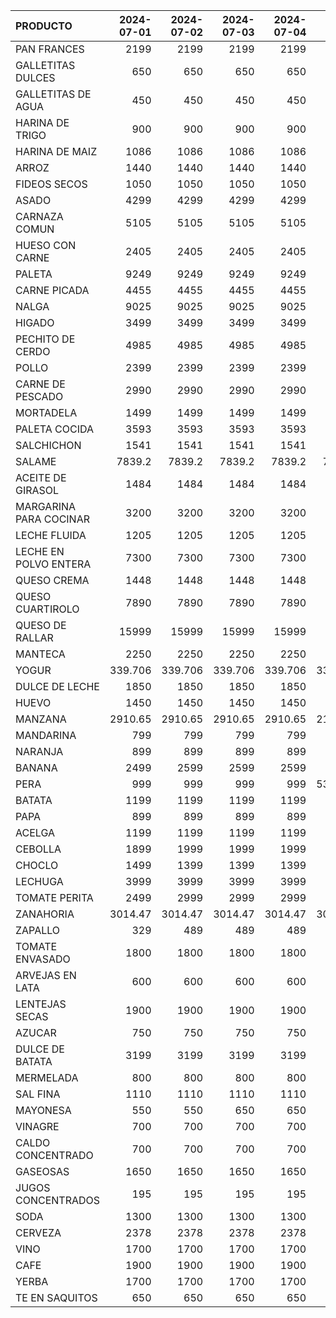 | PRODUCTO               |   2024-07-01 |   2024-07-02 |   2024-07-03 |   2024-07-04 |   2024-07-05 |   2024-07-06 |   2024-07-07 |   2024-07-08 |   2024-07-09 |   2024-07-10 |   2024-07-11 |   2024-07-12 |   2024-07-13 |   2024-07-14 |   2024-07-15 |   2024-07-16 |   2024-07-17 |   2024-07-18 |   2024-07-19 |   2024-07-20 |   2024-07-21 |   2024-07-22 |   2024-07-23 |   2024-07-24 |   2024-07-25 |   2024-07-26 |   2024-07-27 |   2024-07-28 |   2024-07-29 |
|:-----------------------|-------------:|-------------:|-------------:|-------------:|-------------:|-------------:|-------------:|-------------:|-------------:|-------------:|-------------:|-------------:|-------------:|-------------:|-------------:|-------------:|-------------:|-------------:|-------------:|-------------:|-------------:|-------------:|-------------:|-------------:|-------------:|-------------:|-------------:|-------------:|-------------:|
| PAN FRANCES            |     2199     |     2199     |     2199     |     2199     |     2199     |     2199     |     2199     |     2199     |     2199     |     2199     |     2199     |     2199     |     2199     |     2199     |     2199     |     2199     |     2199     |     2199     |     2199     |     2199     |     2199     |     2199     |     2199     |     2199     |     2199     |     2199     |     2199     |     2199     |     2199     |
| GALLETITAS DULCES      |      650     |      650     |      650     |      650     |      650     |      650     |      650     |      650     |      650     |      650     |      650     |      650     |      650     |      650     |      650     |      650     |      650     |      650     |      650     |      650     |      650     |      650     |      650     |      650     |      650     |      650     |      650     |      650     |      650     |
| GALLETITAS DE AGUA     |      450     |      450     |      450     |      450     |      450     |      450     |      450     |      450     |      450     |      450     |      450     |      450     |      450     |      450     |      450     |      450     |      450     |      450     |      450     |      450     |      450     |      450     |      450     |      450     |      450     |      450     |      450     |      450     |      450     |
| HARINA DE TRIGO        |      900     |      900     |      900     |      900     |      900     |      900     |      900     |      900     |      900     |      900     |      900     |      900     |      900     |      900     |      900     |      900     |      900     |      900     |      900     |      900     |      900     |      900     |      900     |      900     |      900     |      900     |      900     |      900     |      900     |
| HARINA DE MAIZ         |     1086     |     1086     |     1086     |     1086     |     1086     |     1086     |     1086     |     1086     |     1086     |     1086     |     1086     |     1086     |     1086     |     1086     |     1086     |     1086     |     1086     |     1086     |     1086     |     1086     |     1086     |     1086     |     1086     |     1086     |     1086     |     1086     |     1086     |     1086     |     1086     |
| ARROZ                  |     1440     |     1440     |     1440     |     1440     |     1440     |     1440     |     1440     |     1440     |     1440     |     1440     |     1440     |     1440     |     1440     |     1440     |     1440     |     1440     |     1932.63  |     1932.63  |     1932.63  |     1932.63  |     1932.63  |     1932.63  |     1932.63  |     1932.63  |     1932.63  |     1932.63  |     1932.63  |     1932.63  |     1932.63  |
| FIDEOS SECOS           |     1050     |     1050     |     1050     |     1050     |     1050     |     1050     |     1050     |     1050     |     1050     |     1050     |     1050     |     1050     |     1050     |     1050     |     1050     |     1050     |     1050     |     1050     |     1050     |     1050     |     1050     |     1050     |     1050     |     1050     |     1050     |     1050     |     1050     |     1050     |     1050     |
| ASADO                  |     4299     |     4299     |     4299     |     4299     |     4299     |     4299     |     4299     |     4299     |     4299     |     4299     |     4299     |     4299     |     4299     |     4299     |     4299     |     4299     |     4945     |     4945     |     4945     |     4945     |     4945     |     4945     |     4945     |     4945     |     4945     |     4945     |     4945     |     4945     |     4945     |
| CARNAZA COMUN          |     5105     |     5105     |     5105     |     5105     |     5105     |     5105     |     5105     |     5105     |     5105     |     5105     |     5105     |     5105     |     5105     |     5105     |     5105     |     5105     |     5615     |     5615     |     5615     |     5615     |     5615     |     5615     |     5615     |     5615     |     5615     |     5615     |     5615     |     5615     |     5615     |
| HUESO CON CARNE        |     2405     |     2405     |     2405     |     2405     |     2405     |     2405     |     2405     |     2405     |     2405     |     2405     |     2405     |     2405     |     2405     |     2405     |     2405     |     2405     |     2649     |     2649     |     2649     |     2649     |     2649     |     2649     |     2649     |     2649     |     2649     |     2649     |     2649     |     2649     |     2649     |
| PALETA                 |     9249     |     9249     |     9249     |     9249     |     9249     |     9249     |     9249     |     9249     |     9249     |     9249     |     9249     |     9249     |     9249     |     9249     |     9249     |     9249     |     9249     |     9249     |     9249     |     9249     |     9249     |     9249     |     9249     |     9249     |     9249     |     6999     |     6999     |     6999     |     6999     |
| CARNE PICADA           |     4455     |     4455     |     4455     |     4455     |     4455     |     4455     |     4455     |     4455     |     4455     |     4455     |     4455     |     4455     |     4455     |     4455     |     4455     |     4455     |     4499     |     4499     |     4499     |     4499     |     4499     |     4499     |     4499     |     4499     |     4499     |     4499     |     4499     |     4499     |     4499     |
| NALGA                  |     9025     |     9025     |     9025     |     9025     |     9025     |     9025     |     9025     |     9025     |     9025     |     9025     |     9025     |     9025     |     9025     |     9025     |     9025     |     9025     |     9025     |     9025     |     9025     |     9025     |     9025     |     9025     |     9025     |     9025     |     9025     |     6999     |     6999     |     6999     |     9025     |
| HIGADO                 |     3499     |     3499     |     3499     |     3499     |     3499     |     3499     |     3499     |     3499     |     3499     |     3499     |     3499     |     3499     |     3499     |     3499     |     3499     |     3499     |     3499     |     3499     |     3499     |     3499     |     3499     |     3499     |     3499     |     3499     |     3499     |     3499     |     3499     |     3499     |     3499     |
| PECHITO DE CERDO       |     4985     |     4985     |     4985     |     4985     |     4199     |     4199     |     4199     |     4985     |     4985     |     4985     |     4985     |     4199     |     4199     |     4199     |     5185     |     5185     |     5185     |     5185     |     4399     |     4399     |     4399     |     4399     |     4399     |     4399     |     4399     |     5185     |     5185     |     5185     |     5185     |
| POLLO                  |     2399     |     2399     |     2399     |     2399     |     2399     |     2399     |     2399     |     2399     |     2399     |     2399     |     2399     |     2399     |     2399     |     2399     |     2399     |     2469     |     2469     |     2469     |     2469     |     2469     |     2469     |     2469     |     2469     |     2469     |     2469     |     2469     |     2469     |     2469     |     2469     |
| CARNE DE PESCADO       |     2990     |     2990     |     2990     |     2990     |     2990     |     2990     |     2990     |     2990     |     2990     |     2990     |     2990     |     2990     |     2990     |     2990     |     2990     |     2990     |     2990     |     2890     |     2890     |     2890     |     2890     |     2890     |     2890     |     2890     |     2890     |     2890     |     2890     |     2890     |     2890     |
| MORTADELA              |     1499     |     1499     |     1499     |     1499     |     1499     |     1499     |     1499     |     1499     |     1499     |     1499     |     1499     |     1499     |     1499     |     1499     |     1499     |     1574     |     1574     |     1574     |     1574     |     1574     |     1574     |     1574     |     1574     |     1574     |     1574     |     1574     |     1574     |     1574     |     1574     |
| PALETA COCIDA          |     3593     |     3593     |     3593     |     3593     |     3593     |     3593     |     3593     |     3593     |     3593     |     3593     |     3593     |     3593     |     3593     |     3593     |     3593     |     3737     |     3737     |     3737     |     3737     |     3737     |     3737     |     3737     |     3737     |     3737     |     3737     |     3737     |     3737     |     3737     |     3737     |
| SALCHICHON             |     1541     |     1541     |     1541     |     1541     |     1541     |     1541     |     1541     |     1541     |     1541     |     1541     |     1541     |     1541     |     1541     |     1541     |     1541     |     1541     |     1541     |     1541     |     1541     |     1541     |     1541     |     1541     |     1670     |     1670     |     1670     |     1670     |     1670     |     1670     |     1670     |
| SALAME                 |     7839.2   |     7839.2   |     7839.2   |     7839.2   |     7839.2   |     7839.2   |     7839.2   |     7839.2   |     7839.2   |     7839.2   |     7839.2   |     7839.2   |     7839.2   |     7839.2   |     7839.2   |     7839.2   |     7839.2   |     7839.2   |     7839.2   |     7839.2   |     7839.2   |     7839.2   |     7999.2   |     7999.2   |     7999.2   |     7999.2   |     7999.2   |     7999.2   |     7999.2   |
| ACEITE DE GIRASOL      |     1484     |     1484     |     1484     |     1484     |     1484     |     1484     |     1484     |     1484     |     1484     |     1484     |     1484     |     1484     |     1484     |     1484     |     1484     |     1484     |     1484     |     1484     |     1484     |     1484     |     1484     |     1484     |     1484     |     1484     |     1484     |     1484     |     1484     |     1484     |     1484     |
| MARGARINA PARA COCINAR |     3200     |     3200     |     3200     |     3200     |     3200     |     3200     |     3200     |     3200     |     3200     |     3200     |     3200     |     3200     |     3200     |     3200     |     3200     |     3200     |     3200     |     3200     |     3200     |     3200     |     3200     |     3200     |     3200     |     3200     |     3200     |     3200     |     3200     |     3200     |     3200     |
| LECHE FLUIDA           |     1205     |     1205     |     1205     |     1205     |     1205     |     1205     |     1205     |     1205     |     1205     |     1205     |     1205     |     1205     |     1205     |     1205     |     1205     |     1205     |     1205     |     1205     |     1205     |     1205     |     1205     |     1205     |     1205     |     1205     |     1205     |     1205     |     1205     |     1205     |     1205     |
| LECHE EN POLVO ENTERA  |     7300     |     7300     |     7300     |     7300     |     7300     |     7300     |     7300     |     7300     |     7300     |     7300     |     7300     |     7300     |     7300     |     7300     |     7300     |     7300     |     7300     |     7300     |     7300     |     7300     |     7300     |     7300     |     7300     |     7300     |     7300     |     7300     |     7300     |     7300     |     7300     |
| QUESO CREMA            |     1448     |     1448     |     1448     |     1448     |     1448     |     1448     |     1448     |     1448     |     1448     |     1448     |     1784     |     1784     |     1784     |     1784     |     1784     |     1784     |     1784     |     1784     |     1784     |     1784     |     1784     |     1784     |     1784     |     1784     |     1784     |     1784     |     1784     |     1784     |     1784     |
| QUESO CUARTIROLO       |     7890     |     7890     |     7890     |     7890     |     7890     |     7890     |     7890     |     7890     |     7890     |     7890     |     7890     |     7890     |     7890     |     7890     |     7890     |     7890     |     7890     |     7890     |     7890     |     7890     |     7890     |     7890     |     7890     |     7890     |     7890     |     7890     |     7890     |     7890     |     7890     |
| QUESO DE RALLAR        |    15999     |    15999     |    15999     |    15999     |    15999     |    15999     |    15999     |    15999     |    15999     |    15999     |    15999     |    15999     |    15999     |    15999     |    15999     |    15999     |    15999     |    15999     |    15999     |    15999     |    15999     |    15999     |    15999     |    15999     |    15999     |    15999     |    15999     |    15999     |    15999     |
| MANTECA                |     2250     |     2250     |     2250     |     2250     |     2250     |     2250     |     2250     |     2250     |     2250     |     2250     |     2250     |     2250     |     2250     |     2250     |     2250     |     2250     |     2250     |     2250     |     2250     |     2250     |     2250     |     2250     |     2250     |     2250     |     2250     |     2250     |     2250     |     2250     |     2250     |
| YOGUR                  |      339.706 |      339.706 |      339.706 |      339.706 |      339.706 |      339.706 |      339.706 |      339.706 |      339.706 |      339.706 |      385     |      385     |      385     |      385     |      385     |      385     |      385     |      385     |      385     |      385     |      385     |      385     |      385     |      610.338 |      610.338 |      610.338 |      610.338 |      610.338 |      610.338 |
| DULCE DE LECHE         |     1850     |     1850     |     1850     |     1850     |     1850     |     1850     |     1850     |     1850     |     1850     |     1850     |     1850     |     1850     |     1850     |     1850     |     1850     |     1850     |     1850     |     1850     |     1850     |     1850     |     1850     |     1850     |     1850     |     1850     |     1850     |     1950     |     1950     |     1950     |     1950     |
| HUEVO                  |     1450     |     1450     |     1450     |     1450     |     1450     |     1450     |     1450     |     1450     |     1450     |     1450     |     1450     |     1450     |     1450     |     1450     |     1450     |     1450     |     1450     |     1450     |     1450     |     1450     |     1450     |     1450     |     1450     |     1450     |     1450     |     1450     |     1450     |     1450     |     1450     |
| MANZANA                |     2910.65  |     2910.65  |     2910.65  |     2910.65  |     2151.02  |     2151.02  |     2151.02  |     2910.65  |     2910.65  |     2910.65  |     2910.65  |     2910.65  |     2910.65  |     2910.65  |     2910.65  |     2910.65  |     2910.65  |     2910.65  |     2910.65  |     2910.65  |     2910.65  |     2910.65  |     2910.65  |     2910.65  |     2910.65  |     2910.65  |     2910.65  |     2910.65  |     2910.65  |
| MANDARINA              |      799     |      799     |      799     |      799     |      799     |      799     |      799     |      799     |      799     |      799     |      799     |      799     |      799     |      799     |      799     |      799     |      799     |      799     |      799     |      799     |      799     |     1199     |     1199     |     1199     |     1199     |      799     |      799     |      799     |      799     |
| NARANJA                |      899     |      899     |      899     |      899     |      899     |      899     |      899     |      899     |      899     |      899     |      899     |      899     |      899     |      899     |      899     |      899     |      899     |      899     |      899     |      899     |      899     |      899     |      899     |      899     |      899     |      899     |      899     |      899     |      899     |
| BANANA                 |     2499     |     2599     |     2599     |     2599     |     2599     |     2599     |     2599     |     2599     |     2599     |     2599     |     1999     |     1999     |     1999     |     2599     |     2299     |     2299     |     2299     |     2299     |     1999     |     1999     |     1999     |     1999     |     1999     |     1999     |     1999     |     1999     |     1999     |     1999     |     1999     |
| PERA                   |      999     |      999     |      999     |      999     |      532.489 |      532.489 |      532.489 |      532.489 |      532.489 |      532.489 |      532.489 |      532.489 |      532.489 |      532.489 |      532.489 |      532.489 |      532.489 |      532.489 |      532.489 |      532.489 |      532.489 |      532.489 |      532.489 |      532.489 |      532.489 |      532.489 |      532.489 |      532.489 |      532.489 |
| BATATA                 |     1199     |     1199     |     1199     |     1199     |     1199     |      999     |      999     |     1299     |     1399     |     1399     |     1399     |     1399     |     1499     |     1499     |     1499     |     1499     |     1499     |     1599     |     1599     |     1599     |     1599     |     1599     |     1599     |     1699     |     1699     |     1699     |     1699     |     1899     |     1899     |
| PAPA                   |      899     |      899     |      899     |      899     |      949     |      949     |      949     |      949     |      999     |      999     |      999     |      999     |      999     |      999     |      999     |      999     |      999     |      999     |     1299     |     1299     |     1299     |     1299     |     1299     |     1499     |     1499     |     1499     |     1399     |     1399     |     1399     |
| ACELGA                 |     1199     |     1199     |     1199     |     1199     |     1199     |     1199     |     1199     |     1199     |     1199     |     1199     |     1199     |      888.033 |      888.033 |      888.033 |     1199     |     1199     |     1199     |     1199     |      888.033 |      888.033 |      888.033 |      888.033 |      888.033 |      888.033 |      888.033 |      888.033 |      888.033 |      888.033 |      888.033 |
| CEBOLLA                |     1899     |     1999     |     1999     |     1999     |     1999     |     2199     |     2199     |     2199     |     2199     |     2199     |     2199     |     2199     |     2199     |     2199     |     2199     |     2199     |     2199     |     2199     |     2199     |     2199     |     2199     |     2199     |     2199     |     2199     |     2199     |     2199     |     2061.52  |     2061.52  |     2061.52  |
| CHOCLO                 |     1499     |     1399     |     1399     |     1399     |     1399     |     1599     |     1599     |     1599     |     2499     |     2499     |     2149     |     2149     |     2299     |     2299     |     2299     |     2299     |     2599     |     2599     |     2599     |     2599     |     2599     |     2599     |     2799     |     2799     |     2999     |     2999     |     2499     |     2499     |     2499     |
| LECHUGA                |     3999     |     3999     |     3999     |     3999     |     3499     |     3499     |     3499     |     3499     |     3499     |     3499     |     3299     |     3999     |     3999     |     3999     |     2999     |     2999     |     2999     |     2999     |     3299     |     3299     |     3299     |     3299     |     3299     |     3299     |     3299     |     3299     |     3299     |     3299     |     2999     |
| TOMATE PERITA          |     2499     |     2999     |     2999     |     2999     |     3599     |     4499     |     4499     |     4499     |     5499     |     5499     |     4999     |     4999     |     4599     |     4599     |     4599     |     4599     |     4599     |     4599     |     4599     |     4499     |     4499     |     4499     |     4999     |     4999     |     4999     |     5999     |     6599     |     6599     |     6599     |
| ZANAHORIA              |     3014.47  |     3014.47  |     3014.47  |     3014.47  |     3014.47  |     3014.47  |     3014.47  |     3014.47  |     3229.95  |     3229.95  |     3229.95  |     3660.89  |     3660.89  |     3660.89  |     3660.89  |     3660.89  |     3660.89  |     3660.89  |     3660.89  |     3660.89  |     3660.89  |     3660.89  |     3660.89  |     3660.89  |     3660.89  |     3660.89  |     3445.42  |     3445.42  |     3445.42  |
| ZAPALLO                |      329     |      489     |      489     |      489     |      449     |      449     |      449     |      449     |      449     |      449     |      449     |      349     |      349     |      349     |      349     |      349     |      349     |      349     |      449     |      449     |      449     |      449     |      449     |      449     |      449     |      449     |      449     |      449     |      449     |
| TOMATE ENVASADO        |     1800     |     1800     |     1800     |     1800     |     1800     |     1800     |     1800     |     1800     |     1800     |     1800     |     1800     |     1800     |     1800     |     1800     |     1800     |     1800     |     1800     |     1800     |     1800     |     1800     |     1800     |     1800     |     1800     |     1800     |     1800     |     1800     |     1800     |     1800     |     1800     |
| ARVEJAS EN LATA        |      600     |      600     |      600     |      600     |      600     |      600     |      600     |      600     |      600     |      600     |      600     |      600     |      600     |      600     |      600     |      600     |      600     |      600     |      600     |      600     |      600     |      600     |      600     |      600     |      600     |      600     |      600     |      600     |      600     |
| LENTEJAS SECAS         |     1900     |     1900     |     1900     |     1900     |     1900     |     1900     |     1900     |     1900     |     1900     |     1900     |     1900     |     1900     |     1900     |     1900     |     1900     |     1900     |     1900     |     1900     |     1900     |     1900     |     1900     |     1900     |     1900     |     1900     |     1900     |     1900     |     1900     |     1900     |     1900     |
| AZUCAR                 |      750     |      750     |      750     |      750     |      750     |      750     |      750     |      750     |      750     |      750     |      750     |      750     |      750     |      750     |      750     |      750     |      750     |      750     |      750     |      750     |      750     |      750     |      750     |      750     |      750     |      750     |      750     |      750     |      750     |
| DULCE DE BATATA        |     3199     |     3199     |     3199     |     3199     |     3199     |     3199     |     3199     |     3199     |     3199     |     3199     |     3199     |     3199     |     3199     |     3199     |     3199     |     3199     |     3199     |     3199     |     3199     |     3199     |     3199     |     3199     |     3199     |     3199     |     3199     |     3199     |     3199     |     3199     |     3199     |
| MERMELADA              |      800     |      800     |      800     |      800     |      800     |      800     |      800     |      800     |      800     |      800     |      800     |      800     |      800     |      800     |      800     |      800     |      800     |      800     |      800     |      800     |      800     |      800     |      800     |      800     |      800     |      800     |      800     |      800     |      800     |
| SAL FINA               |     1110     |     1110     |     1110     |     1110     |     1110     |     1110     |     1110     |     1110     |     1110     |     1110     |     1110     |     1110     |     1110     |     1110     |     1110     |     1110     |     1110     |     1130     |     1130     |     1130     |     1130     |     1130     |     1130     |     1130     |     1130     |     1130     |     1130     |     1130     |     1130     |
| MAYONESA               |      550     |      550     |      650     |      650     |      650     |      650     |      650     |      650     |      650     |      650     |      650     |      650     |      650     |      650     |      650     |      650     |      650     |      650     |      650     |      650     |      650     |      650     |      650     |      650     |      650     |      650     |      650     |      650     |      650     |
| VINAGRE                |      700     |      700     |      700     |      700     |      700     |      700     |      700     |      700     |      700     |      700     |      700     |      700     |      700     |      700     |      700     |      700     |      700     |      700     |      700     |      700     |      700     |      700     |      700     |      700     |      700     |      700     |      700     |      700     |      700     |
| CALDO CONCENTRADO      |      700     |      700     |      700     |      700     |      700     |      700     |      700     |      700     |      700     |      700     |      700     |      700     |      700     |      700     |      700     |      700     |      700     |      700     |      700     |      700     |      700     |      700     |      700     |      700     |      700     |      700     |      700     |      700     |      700     |
| GASEOSAS               |     1650     |     1650     |     1650     |     1650     |     1650     |     1650     |     1650     |     1650     |     1650     |     1650     |     1650     |     1650     |     1650     |     1650     |     1650     |     1650     |     1650     |     1650     |     1650     |     1650     |     1650     |     1650     |     1650     |     1650     |     1650     |     1650     |     1650     |     1650     |     1650     |
| JUGOS CONCENTRADOS     |      195     |      195     |      195     |      195     |      195     |      195     |      195     |      195     |      195     |      195     |      195     |      202     |      202     |      202     |      202     |      202     |      202     |      202     |      202     |      202     |      202     |      202     |      202     |      202     |      202     |      202     |      202     |      202     |      202     |
| SODA                   |     1300     |     1300     |     1300     |     1300     |     1300     |     1300     |     1300     |     1300     |     1300     |     1300     |     1300     |     1300     |     1300     |     1300     |     1300     |     1300     |     1300     |     1300     |     1300     |     1300     |     1300     |     1300     |     1300     |     1300     |     1300     |     1300     |     1300     |     1300     |     1300     |
| CERVEZA                |     2378     |     2378     |     2378     |     2378     |     2378     |     2378     |     2378     |     2378     |     2378     |     2378     |     2378     |     2547     |     2547     |     2547     |     2547     |     2547     |     2547     |     2547     |     2547     |     2547     |     2547     |     2547     |     2547     |     2547     |     2547     |     2547     |     2547     |     2547     |     2547     |
| VINO                   |     1700     |     1700     |     1700     |     1700     |     1700     |     1700     |     1700     |     1700     |     1700     |     1700     |     1700     |     1700     |     1700     |     1700     |     1700     |     1700     |     1700     |     1700     |     1700     |     1700     |     1700     |     1700     |     1700     |     1700     |     1700     |     1700     |     1700     |     1700     |     1700     |
| CAFE                   |     1900     |     1900     |     1900     |     1900     |     1900     |     1900     |     1900     |     1900     |     1900     |     1900     |     1900     |     1900     |     1900     |     1900     |     1900     |     1900     |     1900     |     1900     |     1900     |     1900     |     1900     |     1900     |     1900     |     1900     |     1900     |     1900     |     1900     |     1900     |     1900     |
| YERBA                  |     1700     |     1700     |     1700     |     1700     |     1700     |     1700     |     1700     |     1700     |     1700     |     1700     |     1700     |     1700     |     1700     |     1700     |     1700     |     1700     |     1700     |     1700     |     1700     |     1700     |     1700     |     1700     |     1700     |     1700     |     1700     |     1700     |     1700     |     1700     |     1700     |
| TE EN SAQUITOS         |      650     |      650     |      650     |      650     |      650     |      650     |      650     |      650     |      650     |      650     |      650     |      650     |      650     |      650     |      650     |      650     |      650     |      650     |      650     |      650     |      650     |      650     |      650     |      650     |      650     |      650     |      650     |      650     |      650     |